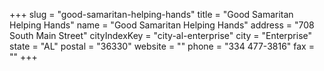 +++
slug = "good-samaritan-helping-hands"
title = "Good Samaritan Helping Hands"
name = "Good Samaritan Helping Hands"
address = "708 South Main Street"
cityIndexKey = "city-al-enterprise"
city = "Enterprise"
state = "AL"
postal = "36330"
website = ""
phone = "334 477-3816"
fax = ""
+++

